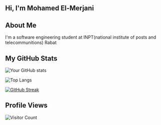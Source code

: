 ## Hi, I'm Mohamed El-Merjani


## About Me
I'm a software engineering student at INPT(national institute of posts and telecommunitions) Rabat 

## My GitHub Stats
![Your GitHub stats](https://github-readme-stats.vercel.app/api?username=elmerjani&show_icons=true&theme=radical)

![Top Langs](https://github-readme-stats.vercel.app/api/top-langs/?username=elmerjani&layout=compact) 

[![GitHub Streak](https://github-readme-streak-stats.herokuapp.com/?user=elmerjani)](https://git.io/streak-stats)


## Profile Views
![Visitor Count](https://profile-counter.glitch.me/{elmerjani}/count.svg)
